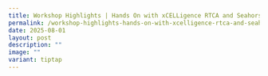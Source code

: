 ```yaml
---
title: Workshop Highlights | Hands On with xCELLigence RTCA and Seahorse XF Analyzer
permalink: /workshop-highlights-hands-on-with-xcelligence-rtca-and-seahorse-xf-analyzer/
date: 2025-08-01
layout: post
description: ""
image: ""
variant: tiptap
---
```

